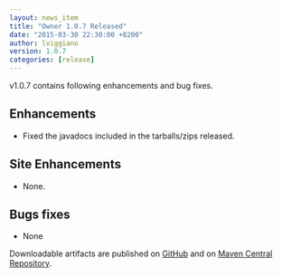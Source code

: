 ```yaml
---
layout: news_item
title: "Owner 1.0.7 Released"
date: "2015-03-30 22:30:00 +0200"
author: lviggiano
version: 1.0.7
categories: [release]
---
```


v1.0.7 contains following enhancements and bug fixes.

Enhancements
------------
 * Fixed the javadocs included in the tarballs/zips released.

Site Enhancements
-----------------
 * None.

Bugs fixes
----------
 * None

Downloadable artifacts are published on [GitHub](https://github.com/lviggiano/owner/releases/tag/owner-parent-1.0.8) and
on [Maven Central Repository](http://repo1.maven.org/maven2/org/aeonbits/owner/owner-assembly/1.0.8/).
